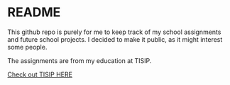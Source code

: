 # README

This github repo is purely for me to keep track of my school assignments and future school projects.
I decided to make it public, as it might interest some people.

The assignments are from my education at TISIP.

[Check out TISIP HERE](https://tisip.no/)
